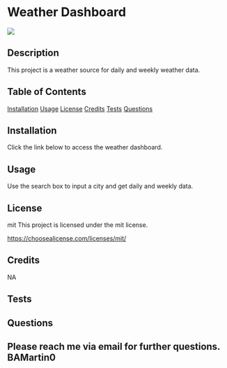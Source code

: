 # Weather Dashboard
  ![](https://img.shields.io/badge/license-mit-blue.svg)

  ## Description
  This project is a weather source for daily and weekly weather data.

  ## Table of Contents
  [Installation](#installation)
  [Usage](#usage)
  [License](#license)
  [Credits](#credits)
  [Tests](#tests)
  [Questions](#questions)

  ## Installation
  Click the link below to access the weather dashboard.

  ## Usage
  Use the search box to input a city and get daily and weekly data. 

  ## License
  mit
  This project is licensed under the mit license.
  
  https://choosealicense.com/licenses/mit/

  ## Credits
  NA

  ## Tests
  
  ## Questions
  Please reach me via email for further questions.
  BAMartin0
  -




